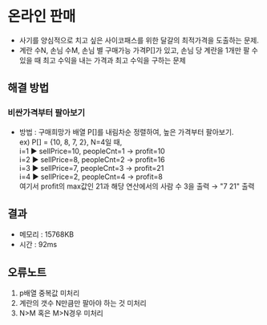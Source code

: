 # 온라인 판매
- 사기를 양심적으로 치고 싶은 사이코패스를 위한 달걀의 최적가격을 도출하는 문제.
- 계란 수N, 손님 수M, 손님 별 구매가능 가격P[]가 있고, 손님 당 계란을 1개만 팔 수 있을 때 최고 수익을 내는 가격과 최고 수익을 구하는 문제

## 해결 방법
### 비싼가격부터 팔아보기
 - 방법 : 구매희망가 배열 P[]를 내림차순 정렬하여, 높은 가격부터 팔아보기. <br/>ex) P[] = {10, 8, 7, 2}, N=4일 때, 
<br/>i=1 ▶ sellPrice=10, peopleCnt=1 → profit=10 
<br/>i=2 ▶ sellPrice=8, peopleCnt=2 → profit=16
<br/>i=3 ▶ sellPrice=7, peopleCnt=3 → profit=21
<br/>i=4 ▶ sellPrice=2, peopleCnt=4 → profit=8
<br/>여기서 profit의 max값인 21과 해당 연산에서의 사람 수 3을 출력 → "7 21" 출력

## 결과
- 메모리 : 15768KB
- 시간 : 92ms

## 오류노트
 1. p배열 중복값 미처리
 2. 계란의 갯수 N만큼만 팔아야 하는 것 미처리
 3. N>M 혹은 M>N경우 미처리
